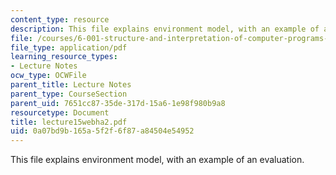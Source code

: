 ```yaml
---
content_type: resource
description: This file explains environment model, with an example of an evaluation.
file: /courses/6-001-structure-and-interpretation-of-computer-programs-spring-2005/0a07bd9b165a5f2f6f87a84504e54952_lecture15webha2.pdf
file_type: application/pdf
learning_resource_types:
- Lecture Notes
ocw_type: OCWFile
parent_title: Lecture Notes
parent_type: CourseSection
parent_uid: 7651cc87-35de-317d-15a6-1e98f980b9a8
resourcetype: Document
title: lecture15webha2.pdf
uid: 0a07bd9b-165a-5f2f-6f87-a84504e54952
---
```

This file explains environment model, with an example of an evaluation.

